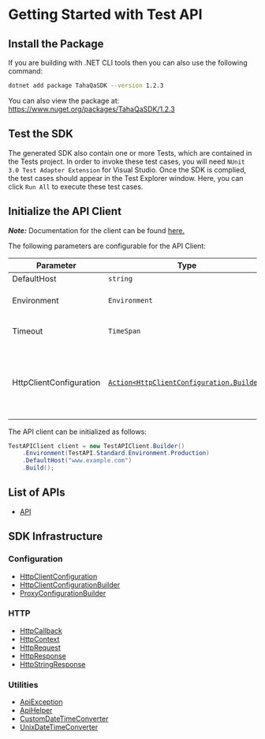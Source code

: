 
# Getting Started with Test API

## Install the Package

If you are building with .NET CLI tools then you can also use the following command:

```bash
dotnet add package TahaQaSDK --version 1.2.3
```

You can also view the package at:
https://www.nuget.org/packages/TahaQaSDK/1.2.3

## Test the SDK

The generated SDK also contain one or more Tests, which are contained in the Tests project. In order to invoke these test cases, you will need `NUnit 3.0 Test Adapter Extension` for Visual Studio. Once the SDK is complied, the test cases should appear in the Test Explorer window. Here, you can click `Run All` to execute these test cases.

## Initialize the API Client

**_Note:_** Documentation for the client can be found [here.](https://www.github.com/tahaali2000/taha-qa-dotnet-sdk/tree/1.2.3/doc/client.md)

The following parameters are configurable for the API Client:

| Parameter | Type | Description |
|  --- | --- | --- |
| DefaultHost | `string` | *Default*: `"www.example.com"` |
| Environment | `Environment` | The API environment. <br> **Default: `Environment.Production`** |
| Timeout | `TimeSpan` | Http client timeout.<br>*Default*: `TimeSpan.FromSeconds(100)` |
| HttpClientConfiguration | [`Action<HttpClientConfiguration.Builder>`](https://www.github.com/tahaali2000/taha-qa-dotnet-sdk/tree/1.2.3/doc/http-client-configuration-builder.md) | Action delegate that configures the HTTP client by using the HttpClientConfiguration.Builder for customizing API call settings.<br>*Default*: `new HttpClient()` |

The API client can be initialized as follows:

```csharp
TestAPIClient client = new TestAPIClient.Builder()
    .Environment(TestAPI.Standard.Environment.Production)
    .DefaultHost("www.example.com")
    .Build();
```

## List of APIs

* [API](https://www.github.com/tahaali2000/taha-qa-dotnet-sdk/tree/1.2.3/doc/controllers/api.md)

## SDK Infrastructure

### Configuration

* [HttpClientConfiguration](https://www.github.com/tahaali2000/taha-qa-dotnet-sdk/tree/1.2.3/doc/http-client-configuration.md)
* [HttpClientConfigurationBuilder](https://www.github.com/tahaali2000/taha-qa-dotnet-sdk/tree/1.2.3/doc/http-client-configuration-builder.md)
* [ProxyConfigurationBuilder](https://www.github.com/tahaali2000/taha-qa-dotnet-sdk/tree/1.2.3/doc/proxy-configuration-builder.md)

### HTTP

* [HttpCallback](https://www.github.com/tahaali2000/taha-qa-dotnet-sdk/tree/1.2.3/doc/http-callback.md)
* [HttpContext](https://www.github.com/tahaali2000/taha-qa-dotnet-sdk/tree/1.2.3/doc/http-context.md)
* [HttpRequest](https://www.github.com/tahaali2000/taha-qa-dotnet-sdk/tree/1.2.3/doc/http-request.md)
* [HttpResponse](https://www.github.com/tahaali2000/taha-qa-dotnet-sdk/tree/1.2.3/doc/http-response.md)
* [HttpStringResponse](https://www.github.com/tahaali2000/taha-qa-dotnet-sdk/tree/1.2.3/doc/http-string-response.md)

### Utilities

* [ApiException](https://www.github.com/tahaali2000/taha-qa-dotnet-sdk/tree/1.2.3/doc/api-exception.md)
* [ApiHelper](https://www.github.com/tahaali2000/taha-qa-dotnet-sdk/tree/1.2.3/doc/api-helper.md)
* [CustomDateTimeConverter](https://www.github.com/tahaali2000/taha-qa-dotnet-sdk/tree/1.2.3/doc/custom-date-time-converter.md)
* [UnixDateTimeConverter](https://www.github.com/tahaali2000/taha-qa-dotnet-sdk/tree/1.2.3/doc/unix-date-time-converter.md)

